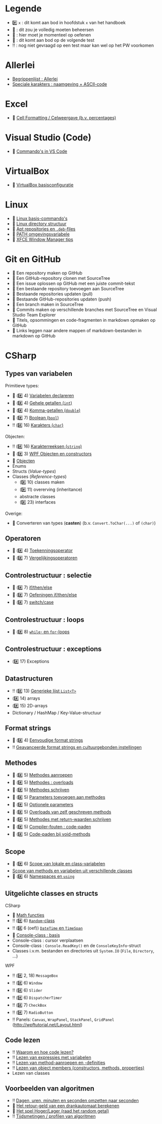 # Legende

- :hash: `x` : dit komt aan bod in hoofdstuk `x` van het handboek
- :pushpin: : dit zou je volledig moeten beheersen
- :rocket: : hier moet je momenteel op oefenen
- :checkered_flag: : dit komt aan bod op de volgende test
- :bangbang: : nog niet gevraagd op een test maar kan wel op het PW voorkomen

# Allerlei

- [Begrippenlijst : Allerlei](Begrippenlijst/Allerlei.md)
- [Speciale karakters : naamgeving + ASCII-code](Begrippenlijst/SpecialeKarakters.md)

# Excel

- :pushpin: [Cell Formatting / Celweergave (b.v. percentages)](Excel/CellFormatting.md)

# Visual Studio (Code)

- :rocket: [Commando's in VS Code](VS/VSCodeCommands.md) 

# VirtualBox

- :rocket: [VirtualBox basisconfiguratie](VirtualBox/Basis.md)

# Linux

- :rocket: [Linux basis-commando's](Linux/BasicCmds.md)
- :rocket: [Linux directory structuur](Linux/Directories.md)
- :rocket: [Apt repositories en `.deb`-files](Linux/Apt.md)
- :rocket: [PATH omgevingsvariabele](Linux/Path.md)
- :rocket: [XFCE Window Manager tips](Linux/Xfce.md)

# Git en GitHub

- :rocket: Een repository maken op GitHub
- :rocket: Een GitHub-repository clonen met SourceTree
- :rocket: Een issue oplossen op GitHub met een juiste commit-tekst
- :rocket: Een bestaande repository toevoegen aan SourceTree
- :rocket: Bestaande repositories updaten (pull)
- :rocket: Bestaande GitHub-repositories updaten (push)
- :rocket: Een branch maken in SourceTree
- :rocket: Commits maken op verschillende branches met SourceTree en Visual Studio Team Explorer
- :rocket: Titels, opsommingen en code-fragmenten in markdown opmaken op GitHub
- :rocket: Links leggen naar andere mappen of markdown-bestanden in markdown op GitHub

# CSharp

## Types van variabelen

Primitieve types:

- :pushpin: (:hash: 4)  [Variabelen declareren](CSharp/Vars.md)
- :pushpin: (:hash: 4)  [Gehele getallen (`int`)](CSharp/VarsInt.md)
- :pushpin: (:hash: 4)  [Komma-getallen (`double`)](CSharp/VarsDouble.md)
- :pushpin: (:hash: 7) [Boolean (`bool`)](CSharp/VarsBool.md)
- :bangbang: (:hash: 16) [Karakters (`char`)](CSharp/VarsChar.md)

Objecten:

- :bangbang: (:hash: 16) [Karakterreeksen (`string`)](CSharp/VarsString.md) 
- :pushpin: (:hash: 3) [WPF Objecten en constructors](CSharp/WPFObjects.md)
- :construction: [Objecten](CSharp/Objects.md) 
- Enums
- Structs (*Value-types*)
- Classes (*Reference-types*)
	- (:hash: 10) classes maken
	- (:hash: 11) overerving (inheritance)
	- abstracte classes
	- (:hash: 23) interfaces

Overige:

- :rocket: Converteren van types (**casten**) (b.v. `Convert.ToChar(...)` of `(char)`)

## Operatoren

- :pushpin: (:hash: 4) [Toekenningsoperator](CSharp/Toekenningsoperator.md) 
- :pushpin: (:hash: 7) [Vergelijkingsoperatoren](CSharp/Vergelijkingsoperatoren.md) 

## Controlestructuur : selectie

- :pushpin: (:hash: 7) [if/then/else](CSharp/IfThenElse.md) 
- :pushpin: (:hash: 7) [Oefeningen if/then/else](CSharp/IfThenElseOef.md)
- :pushpin: (:hash: 7) [switch/case](CSharp/SwitchCase.md) 

## Controlestructuur : loops

- :pushpin: (:hash: 8) [`while`- en `for`-loops](CSharp/Loops.md)

## Controlestructuur : exceptions

- (:hash: 17) Exceptions

## Datastructuren

- :bangbang: (:hash: 13) [Generieke lijst `List<T>`](CSharp/DatastructList.md)
- (:hash: 14) arrays
- (:hash: 15) 2D-arrays
- Dictionary / HashMap / Key-Value-structuur

## Format strings

- :pushpin: (:hash: 4) [Eenvoudige format strings](CSharp/SimpleFormatStrings.md) 
- :bangbang: [Geavanceerde format strings en cultuurgebonden instellingen](CSharp/AdvancedFormatStrings.md)

## Methodes

- :pushpin: (:hash: 5) [Methodes aanroepen](CSharp/MethodesAanroepen.md)
- :pushpin: (:hash: 5) [Methodes : overloads](CSharp/MethodesOverloads.md)
- :pushpin: (:hash: 5) [Methodes schrijven](CSharp/MethodesSchrijven.md)
- :pushpin: (:hash: 5) [Parameters toevoegen aan methodes](CSharp/MethodesParameters.md)
- :pushpin: (:hash: 5) [Optionele parameters](CSharp/MethodesOptioneleParameters.md)
- :pushpin: (:hash: 5) [Overloads van zelf geschreven methods](CSharp/MethodesSchrijvenOverloads.md) 
- :pushpin: (:hash: 5) [Methodes met return-waarden schrijven](CSharp/MethodesReturn.md) 
- :pushpin: (:hash: 5) [Compiler-fouten : code-paden](CSharp/MethodesCodePaths.md) 
- :pushpin: (:hash: 5) [Code-paden bij void-methods](CSharp/MethodesVoid.md) 

## Scope

- :pushpin: (:hash: 6) [Scope van lokale en class-variabelen](CSharp/ScopeVars.md) 
- [Scope van methods en variabelen uit verschillende classes](CSharp/ScopeInterClass.md)
- :pushpin: (:hash: 6) [Namespaces en `using`](CSharp/Namespaces.md) 

## Uitgelichte classes en structs

CSharp

- :pushpin: [Math functies](CSharp/MethodesAanroepen.md#math-functies)
- :bangbang: (:hash: 6) [`Random`-class](CSharp/Random.md)
- :bangbang: (:hash: 6 (oef)) [`DateTime` en `TimeSpan`](CSharp/DateTime.md)
- :pushpin: [Console-class : basis](CSharp/Console.md)
- Console-class : cursor verplaatsen
- Console-class : `Console.ReadKey()` en de `ConsoleKeyInfo`-struct
- Classes i.v.m. bestanden en directories uit `System.IO` (`File`, `Directory`, ...)

WPF

- :bangbang: (:hash: 2, 18) `MessageBox`
- :bangbang: (:hash: 6) `Window` 
- :bangbang: (:hash: 6) `Slider` 
- :bangbang: (:hash: 6) `DispatcherTimer`
- :bangbang: (:hash: 7) `CheckBox`
- :bangbang: (:hash: 7) `RadioButton`
- :bangbang: Panels: `Canvas`, `WrapPanel`, `StackPanel`, `GridPanel` (http://wpftutorial.net/Layout.html)

## Code lezen

- :bangbang: [Waarom en hoe code lezen?](CSharp/LezenIntro.md)
- :bangbang: [Lezen van expressies met variabelen](CSharp/LezenVars.md)
- :bangbang: [Lezen van method-aanroepen en -definities](CSharp/LezenMethods.md)
- :bangbang: [Lezen van object members (constructors, methods, properties)](CSharp/LezenObjects.md)
- Lezen van classes

## Voorbeelden van algoritmen

- :bangbang: [Dagen, uren, minuten en seconden omzetten naar seconden](CSharp/Voorbeelden/NaarSeconden.md)
- :pushpin: [Het retour-geld van een drankautomaat berekenen](CSharp/Voorbeelden/Drankautomaat.md)
- :pushpin: [Het spel Hoger/Lager (raad het random getal)](CSharp/Voorbeelden/HogerLager.md)
- :bangbang: [Tijdsmetingen / profilen van algoritmen](CSharp/Voorbeelden/Tijdsmeting.md)
